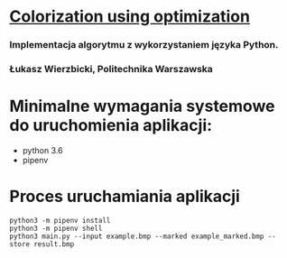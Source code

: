 # [Colorization using optimization](https://www.cs.huji.ac.il/~yweiss/Colorization/colorization-siggraph04.pdf)
### Implementacja algorytmu z wykorzystaniem języka Python.
### Łukasz Wierzbicki, Politechnika Warszawska

# Minimalne wymagania systemowe do uruchomienia aplikacji:

- python 3.6
- pipenv

# Proces uruchamiania aplikacji
```
python3 -m pipenv install
python3 -m pipenv shell
python3 main.py --input example.bmp --marked example_marked.bmp --store result.bmp
```